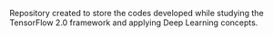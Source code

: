 Repository created to store the codes developed while studying the TensorFlow 2.0 framework and applying Deep Learning concepts.
